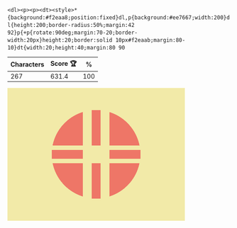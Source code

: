 `<dl><p><p><dt><style>*{background:#f2eaa8;position:fixed}dl,p{background:#ee7667;width:200}dl{height:200;border-radius:50%;margin:42 92}p{+p{rotate:90deg;margin:70-20;border-width:20px}height:20;border:solid 10px#f2eaab;margin:80-10}dt{width:20;height:40;margin:80 90`

| Characters | Score 🏆 | %   |
| ---------- | -------- | --- |
| 267        | 631.4    | 100 |

![](/2025/Jun2025/08/20250608.png)
